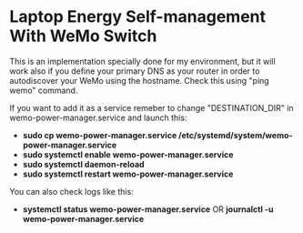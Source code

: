 # Laptop Energy Self-management With WeMo Switch

This is an implementation specially done for my environment, but it will work also if you define your primary DNS as your router in order to autodiscover your WeMo using the hostname. Check this using "ping wemo" command.

If you want to add it as a service remeber to change "DESTINATION_DIR" in wemo-power-manager.service and launch this:

* **sudo cp wemo-power-manager.service /etc/systemd/system/wemo-power-manager.service**
* **sudo systemctl enable wemo-power-manager.service**
* **sudo systemctl daemon-reload**
* **sudo systemctl restart wemo-power-manager.service**

You can also check logs like this:
* **systemctl status wemo-power-manager.service** OR **journalctl -u wemo-power-manager.service**
